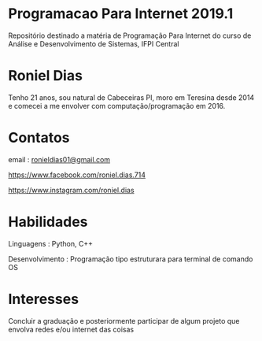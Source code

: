 # Programacao Para Internet 2019.1
Repositório destinado a matéria de Programação Para Internet do curso de Análise e Desenvolvimento de Sistemas, IFPI Central 

# Roniel Dias
Tenho 21 anos, sou natural de Cabeceiras PI, moro em Teresina desde 2014 e comecei a me envolver com computação/programação em 2016.

# Contatos
email : ronieldias01@gmail.com

https://www.facebook.com/roniel.dias.714

https://www.instagram.com/roniel.dias

# Habilidades
Linguagens : Python, C++

Desenvolvimento : Programação tipo estruturara para terminal de comando OS

# Interesses
Concluir a graduação e posteriormente participar de algum projeto que envolva redes e/ou internet das coisas
